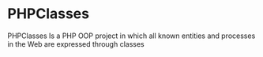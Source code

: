 # PHPClasses
PHPClasses Is a PHP OOP project in which all known entities and processes in the Web are expressed through classes 
